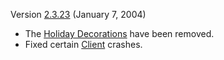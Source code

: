 Version [2.3.23](2.3.23.md) (January 7, 2004)

- The [Holiday Decorations](Holiday_Decorations.md) have been removed.
- Fixed certain [Client](Client.md) crashes.

<!--[category:Patches](category:Patches.md)-->
